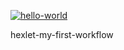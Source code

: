 [![hello-world](https://github.com/SergeyGorbanenko/hexlet-my-first-workflow/actions/workflows/hello-world.yml/badge.svg)](https://github.com/SergeyGorbanenko/hexlet-my-first-workflow/actions/workflows/hello-world.yml)

hexlet-my-first-workflow